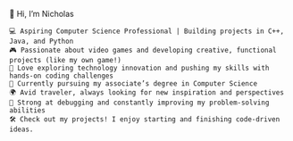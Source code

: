 👋 Hi, I’m Nicholas

    💻 Aspiring Computer Science Professional | Building projects in C++, Java, and Python
    🎮 Passionate about video games and developing creative, functional projects (like my own game!)
    🚀 Love exploring technology innovation and pushing my skills with hands-on coding challenges
    🎒 Currently pursuing my associate’s degree in Computer Science
    🌍 Avid traveler, always looking for new inspiration and perspectives
    🔧 Strong at debugging and constantly improving my problem-solving abilities
    🛠️ Check out my projects! I enjoy starting and finishing code-driven ideas.

<!---
agostonicholas/agostonicholas is a ✨ special ✨ repository because its `README.md` (this file) appears on your GitHub profile.
You can click the Preview link to take a look at your changes.
--->
